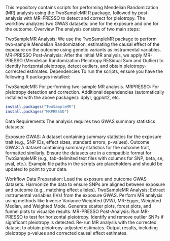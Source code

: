 This repository contains scripts for performing Mendelian Randomization (MR) analysis using the TwoSampleMR R package, followed by post-analysis with MR-PRESSO to detect and correct for pleiotropy. The workflow analyzes two GWAS datasets: one for the exposure and one for the outcome.
Overview
The analysis consists of two main steps:

TwoSampleMR Analysis: We use the TwoSampleMR package to perform two-sample Mendelian Randomization, estimating the causal effect of the exposure on the outcome using genetic variants as instrumental variables.
MR-PRESSO Post-Analysis: After the initial MR analysis, we apply MR-PRESSO (Mendelian Randomization Pleiotropy RESidual Sum and Outlier) to identify horizontal pleiotropy, detect outliers, and obtain pleiotropy-corrected estimates.
Dependencies
To run the scripts, ensure you have the following R packages installed:

TwoSampleMR: For performing two-sample MR analysis.
MRPRESSO: For pleiotropy detection and correction.
Additional dependencies (automatically installed with the above packages): dplyr, ggplot2, etc.
```R
install.packages("TwoSampleMR")
install.packages("MRPRESSO")
```
Data Requirements
The analysis requires two GWAS summary statistics datasets:

Exposure GWAS: A dataset containing summary statistics for the exposure trait (e.g., SNP IDs, effect sizes, standard errors, p-values).
Outcome GWAS: A dataset containing summary statistics for the outcome trait, formatted similarly.
Ensure the datasets are in a compatible format for TwoSampleMR (e.g., tab-delimited text files with columns for SNP, beta, se, pval, etc.). Example file paths in the scripts are placeholders and should be updated to point to your data.

Workflow
Data Preparation:
Load the exposure and outcome GWAS datasets.
Harmonize the data to ensure SNPs are aligned between exposure and outcome (e.g., matching effect alleles).
TwoSampleMR Analysis:
Extract instrumental variables (IVs) from the exposure GWAS.
Perform MR analysis using methods like Inverse Variance Weighted (IVW), MR-Egger, Weighted Median, and Weighted Mode.
Generate scatter plots, forest plots, and funnel plots to visualize results.
MR-PRESSO Post-Analysis:
Run MR-PRESSO to test for horizontal pleiotropy.
Identify and remove outlier SNPs if significant pleiotropy is detected.
Re-run MR analysis with the corrected dataset to obtain pleiotropy-adjusted estimates.
Output results, including pleiotropy p-values and corrected causal effect estimates.
